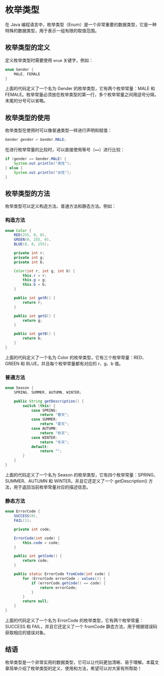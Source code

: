 # 枚举类型
在 Java 编程语言中，枚举类型（Enum）是一个非常重要的数据类型，它是一种特殊的数据类型，用于表示一组有限的取值范围。

## 枚举类型的定义
定义枚举类型时需要使用 `enum` 关键字，例如：

```java
enum Gender {
    MALE, FEMALE
}
```
上面的代码定义了一个名为 Gender 的枚举类型，它有两个枚举常量：MALE 和 FEMALE。枚举常量必须放在枚举类型的第一行，多个枚举常量之间用逗号分隔，末尾的分号可以省略。

## 枚举类型的使用
枚举类型在使用时可以像普通类型一样进行声明和赋值：

```java
Gender gender = Gender.MALE;
```
在进行枚举常量的比较时，可以直接使用等号（`==`）进行比较：

```java
if (gender == Gender.MALE) {
    System.out.println("男性");
} else {
    System.out.println("女性");
}
```

## 枚举类型的方法
枚举类型可以定义构造方法、普通方法和静态方法。例如：

### 构造方法
```java
enum Color {
    RED(255, 0, 0),
    GREEN(0, 255, 0),
    BLUE(0, 0, 255);

    private int r;
    private int g;
    private int b;

    Color(int r, int g, int b) {
        this.r = r;
        this.g = g;
        this.b = b;
    }

    public int getR() {
        return r;
    }

    public int getG() {
        return g;
    }

    public int getB() {
        return b;
    }
}
```
上面的代码定义了一个名为 Color 的枚举类型，它有三个枚举常量：RED、GREEN 和 BLUE，并且每个枚举常量都有对应的 r、g、b 值。

### 普通方法
```java
enum Season {
    SPRING, SUMMER, AUTUMN, WINTER;

    public String getDescription() {
        switch (this) {
            case SPRING:
                return "春天";
            case SUMMER:
                return "夏天";
            case AUTUMN:
                return "秋天";
            case WINTER:
                return "冬天";
            default:
                return "";
        }
    }
}
```
上面的代码定义了一个名为 Season 的枚举类型，它有四个枚举常量：SPRING、SUMMER、AUTUMN 和 WINTER，并且它还定义了一个 getDescription() 方法，用于返回当前枚举常量对应的描述信息。

### 静态方法
```java
enum ErrorCode {
    SUCCESS(0),
    FAIL(1);

    private int code;

    ErrorCode(int code) {
        this.code = code;
    }

    public int getCode() {
        return code;
    }

    public static ErrorCode fromCode(int code) {
        for (ErrorCode errorCode : values()) {
            if (errorCode.getCode() == code) {
                return errorCode;
            }
        }
        return null;
    }
}
```
上面的代码定义了一个名为 ErrorCode 的枚举类型，它有两个枚举常量：SUCCESS 和 FAIL，并且它还定义了一个 fromCode 静态方法，用于根据错误码获取相应的错误对象。

## 结语
枚举类型是一个非常实用的数据类型，它可以让代码更加清晰、易于理解。本篇文章简单介绍了枚举类型的定义、使用和方法，希望可以对大家有所帮助！